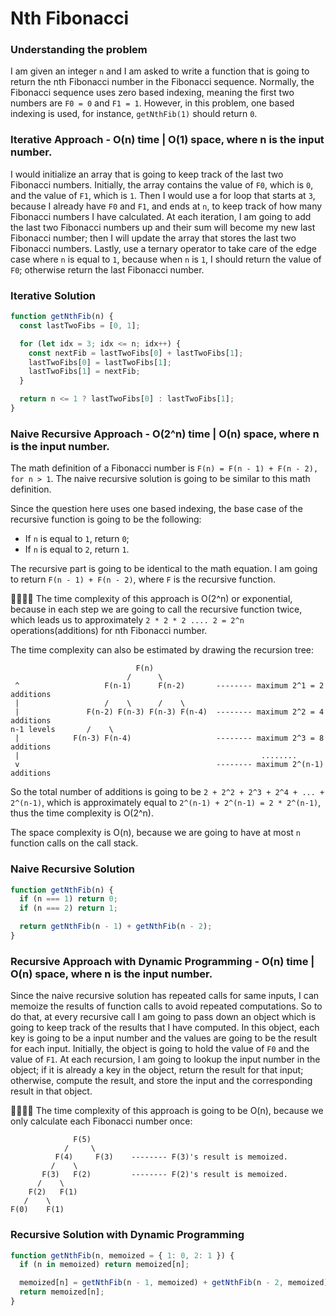 # Nth Fibonacci

### Understanding the problem

I am given an integer `n` and I am asked to write a function that is going to return the nth Fibonacci number in the Fibonacci sequence. Normally, the Fibonacci sequence uses zero based indexing, meaning the first two numbers are `F0 = 0` and `F1 = 1`. However, in this problem, one based indexing is used, for instance, `getNthFib(1)` should return `0`.

### Iterative Approach - O(n) time | O(1) space, where n is the input number.

I would initialize an array that is going to keep track of the last two Fibonacci numbers. Initially, the array contains the value of `F0`, which is `0`, and the value of `F1`, which is `1`. Then I would use a for loop that starts at `3`, because I already have `F0` and `F1`, and ends at `n`, to keep track of how many Fibonacci numbers I have calculated. At each iteration, I am going to add the last two Fibonacci numbers up and their sum will become my new last Fibonacci number; then I will update the array that stores the last two Fibonacci numbers. Lastly, use a ternary operator to take care of the edge case where `n` is equal to `1`, because when `n` is `1`, I should return the value of `F0`; otherwise return the last Fibonacci number.

### Iterative Solution

```js
function getNthFib(n) {
  const lastTwoFibs = [0, 1];

  for (let idx = 3; idx <= n; idx++) {
    const nextFib = lastTwoFibs[0] + lastTwoFibs[1];
    lastTwoFibs[0] = lastTwoFibs[1];
    lastTwoFibs[1] = nextFib;
  }

  return n <= 1 ? lastTwoFibs[0] : lastTwoFibs[1];
}
```

### Naive Recursive Approach - O(2^n) time | O(n) space, where n is the input number.

The math definition of a Fibonacci number is `F(n) = F(n - 1) + F(n - 2), for n > 1`. The naive recursive solution is going to be similar to this math definition.

Since the question here uses one based indexing, the base case of the recursive function is going to be the following:

- If `n` is equal to `1`, return `0`;
- If `n` is equal to `2`, return `1`.

The recursive part is going to be identical to the math equation. I am going to return `F(n - 1) + F(n - 2)`, where `F` is the recursive function.

🙋‍♀️🙋‍♂️ The time complexity of this approach is O(2^n) or exponential, because in each step we are going to call the recursive function twice, which leads us to approximately `2 * 2 * 2 .... 2 = 2^n` operations(additions) for nth Fibonacci number.

The time complexity can also be estimated by drawing the recursion tree:

```
                            F(n)
                          /      \
 ^                   F(n-1)      F(n-2)       -------- maximum 2^1 = 2 additions
 |                   /    \      /    \
 |               F(n-2) F(n-3) F(n-3) F(n-4)  -------- maximum 2^2 = 4 additions
n-1 levels       /    \
 |            F(n-3) F(n-4)                   -------- maximum 2^3 = 8 additions
 |                                                      ........
 v                                            -------- maximum 2^(n-1) additions
```

So the total number of additions is going to be `2 + 2^2 + 2^3 + 2^4 + ... + 2^(n-1)`, which is approximately equal to `2^(n-1) + 2^(n-1) = 2 * 2^(n-1)`, thus the time complexity is O(2^n).

The space complexity is O(n), because we are going to have at most `n` function calls on the call stack.

### Naive Recursive Solution

```js
function getNthFib(n) {
  if (n === 1) return 0;
  if (n === 2) return 1;

  return getNthFib(n - 1) + getNthFib(n - 2);
}
```

### Recursive Approach with Dynamic Programming - O(n) time | O(n) space, where n is the input number.

Since the naive recursive solution has repeated calls for same inputs, I can memoize the results of function calls to avoid repeated computations. So to do that, at every recursive call I am going to pass down an object which is going to keep track of the results that I have computed. In this object, each key is going to be a input number and the values are going to be the result for each input. Initially, the object is going to hold the value of `F0` and the value of `F1`. At each recursion, I am going to lookup the input number in the object; if it is already a key in the object, return the result for that input; otherwise, compute the result, and store the input and the corresponding result in that object.

🙋‍♀️🙋‍♂️ The time complexity of this approach is going to be O(n), because we only calculate each Fibonacci number once:

```
              F(5)
            /     \
          F(4)     F(3)    -------- F(3)'s result is memoized.
         /    \
       F(3)   F(2)         -------- F(2)'s result is memoized.
      /    \
    F(2)   F(1)
   /    \
F(0)    F(1)
```

### Recursive Solution with Dynamic Programming

```js
function getNthFib(n, memoized = { 1: 0, 2: 1 }) {
  if (n in memoized) return memoized[n];

  memoized[n] = getNthFib(n - 1, memoized) + getNthFib(n - 2, memoized);
  return memoized[n];
}
```
